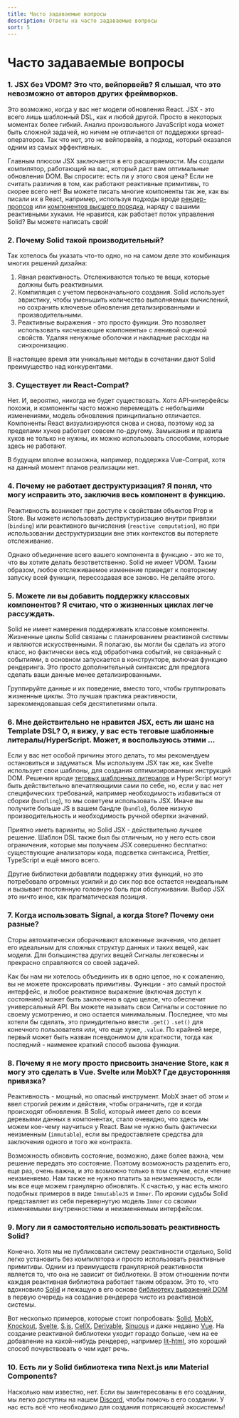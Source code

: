```yaml
---
title: Часто задаваемые вопросы
description: Ответы на часто задаваемые вопросы
sort: 5
---
```


# Часто задаваемые вопросы

### 1. JSX без VDOM? Это что, вейпорвейв? Я слышал, что это невозможно от авторов других фреймворков.

Это возможно, когда у вас нет модели обновления React. JSX - это всего лишь шаблонный DSL, как и любой другой. Просто в некоторых моментах более гибкий. Анализ произвольного JavaScript кода может быть сложной задачей, но ничем не отличается от поддержки spread-операторов. Так что нет, это не вейпорвейв, а подход, который оказался одним из самых эффективных.

Главным плюсом JSX заключается в его расширяемости. Мы создали компилятор, работающий на вас, который даст вам оптимальные обновления DOM. Вы спросите: есть ли у этого своя цена? Если не считать различия в том, как работают реактивные примитивы, то скорее всего нет! Вы можете писать многие компоненты так же, как вы писали их в React, например, используя подходы вроде [рендер-пропсов](https://ru.reactjs.org/docs/render-props.html) или [компонентов высшего порядка](https://ru.reactjs.org/docs/higher-order-components.html), наряду с вашими реактивными хуками. Не нравится, как работает поток управления Solid? Вы можете написать свой!

### 2. Почему Solid такой производительный?

Так хотелось бы указать что-то одно, но на самом деле это комбинация многих решений дизайна:

1. Явная реактивность. Отслеживаются только те вещи, которые должны быть реактивными.
2. Компиляция с учетом первоначального создания. Solid использует эвристику, чтобы уменьшить количество выполняемых вычислений, но сохранить ключевые обновления детализированными и производительными.
3. Реактивные выражения - это просто функции. Это позволяет использовать «исчезающие компоненты» с ленивой оценкой свойств. Удаляя ненужные оболочки и накладные расходы на синхронизацию.

В настоящее время эти уникальные методы в сочетании дают Solid преимущество над конкурентами.

### 3. Существует ли React-Compat?

Нет. И, вероятно, никогда не будет существовать. Хотя API-интерфейсы похожи, и компоненты часто можно перемещать с небольшими изменениями, модель обновления принципиально отличается. Компоненты React визуализируются снова и снова, поэтому код за пределами хуков работает совсем по-другому. Замыкания и правила хуков не только не нужны, их можно использовать способами, которые здесь не работают.

В будущем вполне возможна, например, поддержка Vue-Compat, хотя на данный момент планов реализации нет.

### 4. Почему не работает деструктуризация? Я понял, что могу исправить это, заключив весь компонент в функцию.

Реактивность возникает при доступе к свойствам объектов Prop и Store. Вы можете использовать деструктуризацию внутри привязки (`binding`) или реактивного вычисления (`reactive computation`), но при использовании деструктуризации вне этих контекстов вы потеряете отслеживание. 

Однако объединение всего вашего компонента в функцию - это не то, что вы хотите делать безответственно. Solid не имеет VDOM. Таким образом, любое отслеживаемое изменение приведет к повторному запуску всей функции, пересоздавая все заново. Не делайте этого.

### 5. Можете ли вы добавить поддержку классовых компонентов? Я считаю, что о жизненных циклах легче рассуждать.

Solid не имеет намерения поддерживать классовые компоненты. Жизненные циклы Solid связаны с планированием реактивной системы и являются искусственными. Я полагаю, вы могли бы сделать из этого класс, но фактически весь код обработчика событий, не связанный с событиями, в основном запускается в конструкторе, включая функцию рендеринга. Это просто дополнительный синтаксис для предлога сделать ваши данные менее детализированными.

Группируйте данные и их поведение, вместо того, чтобы группировать жизненные циклы. Это лучшая практика реактивности, зарекомендовавшая себя десятилетиями опыта.

### 6. Мне действительно не нравится JSX, есть ли шанс на Template DSL? О, я вижу, у вас есть теговые шаблонные литералы/HyperScript. Может, я воспользуюсь этими ...

Если у вас нет особой причины этого делать, то мы рекомендуем остановиться и задуматься. Мы используем JSX так же, как Svelte использует свои шаблоны, для создания оптимизированных инструкций DOM. Решения вроде [теговых шаблонных литералов](https://developer.mozilla.org/ru/docs/Web/JavaScript/Reference/Template_literals#%D1%82%D0%B5%D0%B3%D0%BE%D0%B2%D1%8B%D0%B5_%D1%88%D0%B0%D0%B1%D0%BB%D0%BE%D0%BD%D1%8B_%D0%B8_%D1%8D%D0%BA%D1%80%D0%B0%D0%BD%D0%B8%D1%80%D0%BE%D0%B2%D0%B0%D0%BD%D0%B8%D0%B5_%D1%81%D0%B8%D0%BC%D0%B2%D0%BE%D0%BB%D0%BE%D0%B2) и HyperScript могут быть действительно впечатляющими сами по себе, но, если у вас нет специфических требований, например необходимость избавиться от сборки (`bundling`), то мы советуем использовать JSX. Иначе вы получите больше JS в вашем бандле (`bundle`), более низкую производительность и необходимость ручной обертки значений.

Приятно иметь варианты, но Solid JSX - действительно лучшее решение. Шаблон DSL также был бы отличным, но у него есть свои ограничения, которые мы получаем JSX совершенно бесплатно: существующие анализаторы кода, подсветка синтаксиса, Prettier, TypeScript и ещё много всего.

Другие библиотеки добавляли поддержку этих функций, но это потребовало огромных усилий и до сих пор все остается неидеальным и вызывает постоянную головную боль при обслуживании. Выбор JSX это ничто иное, как прагматическая позиция.

### 7. Когда использовать Signal, а когда Store? Почему они разные?

Сторы автоматически оборачивают вложенные значения, что делает его идеальным для сложных структур данных и таких вещей, как модели. Для большинства других вещей Сигналы легковесны и прекрасно справляются со своей задачей.

Как бы нам ни хотелось объединить их в одно целое, но к сожалению, вы не можете проксировать примитивы. Функции - это самый простой интерфейс, и любое реактивное выражение (включая доступ к состоянию) может быть заключено в одно целое, что обеспечит универсальный API. Вы можете называть свои Сигналы и состояние по своему усмотрению, и оно остается минимальным. Последнее, что мы хотели бы сделать, это принудительно ввести `.get()` `.set()` для конечного пользователя или, что еще хуже, `.value`. По крайней мере, первый может быть назван псевдонимом для краткости, тогда как последний - наименее краткий способ вызова функции.

### 8. Почему я не могу просто присвоить значение Store, как я могу это сделать в Vue. Svelte или MobX? Где двусторонняя привязка?

Реактивность - мощный, но опасный инструмент. MobX знает об этом и ввел строгий режим и действия, чтобы ограничить, где и когда происходят обновления. В Solid, который имеет дело со всеми деревьями данных в компонентах, стало очевидно, что здесь мы можем кое-чему научиться у React. Вам не нужно быть фактически неизменным (`immutable`), если вы предоставляете средства для заключения одного и того же контракта.

Возможность обновить состояние, возможно, даже более важна, чем решение передать это состояние. Поэтому возможность разделить его, еще раз, очень важна, и это возможно только в том случае, если чтение неизменяемо. Нам также не нужно платить за неизменяемость, если мы все еще можем гранулярно обновлять. К счастью, у нас есть много подобных примеров в виде `ImmutableJS` и `Immer`. По иронии судьбы Solid представляет из себя перевернутую модель `Immer` со своими изменяемыми внутренностями и неизменяемым интерфейсом.

### 9. Могу ли я самостоятельно использовать реактивность Solid?

Конечно. Хотя мы не публиковали систему реактивности отдельно, Solid легко установить без компилятора и просто использовать реактивные примитивы. Одним из преимуществ гранулярной реактивности является то, что она не зависит от библиотеки. В этом отношении почти каждая реактивная библиотека работает таким образом. Это то, что вдохновило [Solid](https://github.com/solidjs/solid) и лежащую в его основе [библиотеку выражений DOM](https://github.com/ryansolid/dom-expressions) в первую очередь на создание рендерера чисто из реактивной системы.

Вот несколько примеров, которые стоит попробовать: [Solid](https://github.com/solidjs/solid), [MobX](https://github.com/mobxjs/mobx), [Knockout](https://github.com/knockout/knockout), [Svelte](https://github.com/sveltejs/svelte), [S.js](https://github.com/adamhaile/S), [CellX](https://github.com/Riim/cellx), [Derivable](https://github.com/ds300/derivablejs), [Sinuous](https://github.com/luwes/sinuous) и даже недавно [Vue](https://github.com/vuejs/vue). На создание реактивной библиотеки уходит гораздо больше, чем на ее добавление на какой-нибудь рендерер, например [lit-html](https://github.com/Polymer/lit-html), это хороший способ почувствовать о чем идет речь.

### 10. Есть ли у Solid библиотека типа Next.js или Material Components?

Насколько нам известно, нет. Если вы заинтересованы в его создании, мы легко доступны на нашем [Discord](https://discord.com/invite/solidjs), чтобы помочь в его создании. У нас есть всё что необходимо для создания потрясающей экосистемы!
